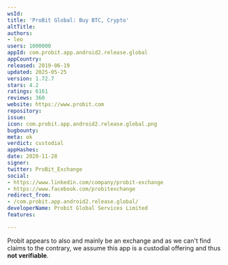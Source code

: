 ```yaml
---
wsId: 
title: 'ProBit Global: Buy BTC, Crypto'
altTitle: 
authors:
- leo
users: 1000000
appId: com.probit.app.android2.release.global
appCountry: 
released: 2019-06-19
updated: 2025-05-25
version: 1.72.7
stars: 4.2
ratings: 6161
reviews: 360
website: https://www.probit.com
repository: 
issue: 
icon: com.probit.app.android2.release.global.png
bugbounty: 
meta: ok
verdict: custodial
appHashes: 
date: 2020-11-28
signer: 
twitter: ProBit_Exchange
social:
- https://www.linkedin.com/company/probit-exchange
- https://www.facebook.com/probitexchange
redirect_from:
- /com.probit.app.android2.release.global/
developerName: Probit Global Services Limited
features: 

---
```


Probit appears to also and mainly be an exchange and as we can't find claims to
the contrary, we assume this app is a custodial offering and thus **not verifiable**.
